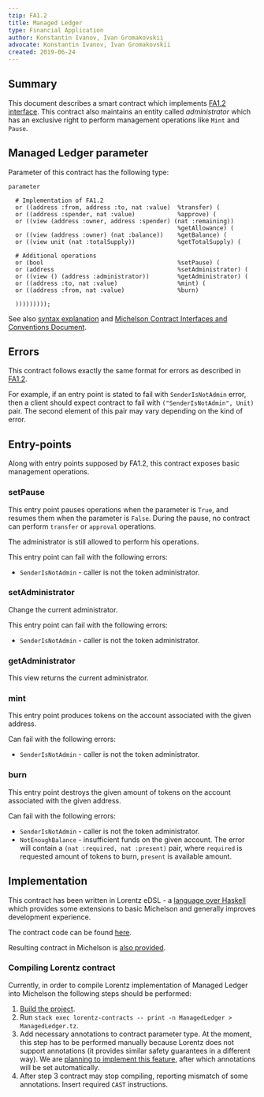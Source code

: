```yaml
---
tzip: FA1.2
title: Managed Ledger
type: Financial Application
author: Konstantin Ivanov, Ivan Gromakovskii
advocate: Konstantin Ivanov, Ivan Gromakovskii
created: 2019-06-24
---
```


## Summary

This document describes a smart contract which implements
[FA1.2 interface](/A/FA1.2.md).
This contract also maintains an entity called _administrator_ which has an exclusive right to perform management operations like `Mint` and `Pause`.

## Managed Ledger parameter

Parameter of this contract has the following type:

```
parameter

  # Implementation of FA1.2
  or ((address :from, address :to, nat :value)  %transfer) (
  or ((address :spender, nat :value)            %approve) (
  or ((view (address :owner, address :spender) (nat :remaining))
                                                %getAllowance) (
  or ((view (address :owner) (nat :balance))    %getBalance) (
  or ((view unit (nat :totalSupply))            %getTotalSupply) (

  # Additional operations
  or (bool                                      %setPause) (
  or (address                                   %setAdministrator) (
  or ((view () (address :administrator))        %getAdministrator) (
  or ((address :to, nat :value)                 %mint) (
  or ((address :from, nat :value)               %burn)

  )))))))));
```

See also [syntax explanation](https://gitlab.com/tzip/tzip/blob/master/A/A1.md#adt-syntax-sugar) and [Michelson Contract Interfaces and Conventions Document](https://gitlab.com/tzip/tzip/blob/master/A/A1.md#view-entry-points).

## Errors

This contract follows exactly the same format for errors as described in
[FA1.2](/A/FA1.2.md#Errors).

For example, if an entry point is stated to fail with `SenderIsNotAdmin` error,
then a client should expect contract to fail with `("SenderIsNotAdmin", Unit)` pair.
The second element of this pair may vary depending on the kind of error.

## Entry-points

Along with entry points supposed by FA1.2, this contract exposes basic management operations.

### setPause

This entry point pauses operations when the parameter is `True`,
and resumes them when the parameter is `False`. During the pause,
no contract can perform `transfer` or `approval` operations.

The administrator is still allowed to perform his operations.

This entry point can fail with the following errors:
* `SenderIsNotAdmin` - caller is not the token administrator.

### setAdministrator

Change the current administrator.

This entry point can fail with the following errors:
* `SenderIsNotAdmin` - caller is not the token administrator.

### getAdministrator

This view returns the current administrator.

### mint

This entry point produces tokens on the account associated with the given address.

Can fail with the following errors:
* `SenderIsNotAdmin` - caller is not the token administrator.

### burn

This entry point destroys the given amount of tokens on the account associated with the given address.

Can fail with the following errors:
* `SenderIsNotAdmin` - caller is not the token administrator.
* `NotEnoughBalance` - insufficient funds on the given account.
The error will contain a `(nat :required, nat :present)` pair, where
`required` is requested amount of tokens to burn, `present` is available amount.

## Implementation

This contract has been written in Lorentz eDSL - a [language over Haskell](https://hackage.haskell.org/package/morley-0.3.0.1) which provides some extensions to basic Michelson and generally improves development experience.

The contract code can be found
[here](https://gitlab.com/morley-framework/morley/blob/436127c4b2a4fe9c3f0fb512dc01148a96be9be6/lorentz-contracts/src/Lorentz/Contracts/ManagedLedger.hs).

Resulting contract in Michelson is [also provided](./ManagedLedger.tz).

### Compiling Lorentz contract

Currently, in order to compile Lorentz implementation of Managed Ledger into Michelson the following steps should be performed:
1. [Build the project](https://gitlab.com/morley-framework/morley/blob/436127c4b2a4fe9c3f0fb512dc01148a96be9be6/README.md#running-and-building).
2. Run `stack exec lorentz-contracts -- print -n ManagedLedger > ManagedLedger.tz`.
3. Add necessary annotations to contract parameter type.
At the moment, this step has to be performed manually because Lorentz does not support annotations (it provides similar safety guarantees in a different way). We are [planning to implement this feature](https://issues.serokell.io/issue/TM-64), after which annotations will be set automatically.
4. After step 3 contract may stop compiling, reporting mismatch of some annotations. Insert required `CAST` instructions.
